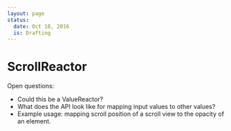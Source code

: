```yaml
---
layout: page
status:
  date: Oct 18, 2016
  is: Drafting
---
```


# ScrollReactor

Open questions:

- Could this be a ValueReactor?
- What does the API look like for mapping input values to other values?
- Example usage: mapping scroll position of a scroll view to the opacity of an element.
